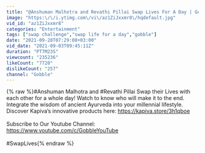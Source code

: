 ```yaml
---
title: "@Anshuman Malhotra and Revathi Pillai Swap Lives For A Day | Gobble"
image: "https:\/\/i.ytimg.com\/vi\/az1ZiJxxmr8\/hqdefault.jpg"
vid_id: "az1ZiJxxmr8"
categories: "Entertainment"
tags: ["swap challenge","swap life for a day","gobble"]
date: "2021-09-28T07:29:08+03:00"
vid_date: "2021-09-03T09:45:11Z"
duration: "PT7M23S"
viewcount: "235236"
likeCount: "7720"
dislikeCount: "257"
channel: "Gobble"
---
```

{% raw %}#Anshuman Malhotra and #Revathi Pillai Swap their Lives with each other for a whole day! Watch to know who will make it to the end. Integrate the wisdom of ancient Ayurveda into your millennial lifestyle. Discover Kapiva’s innovative products here: <a rel="nofollow" target="blank" href="https://kapiva.store/3h1qboe">https://kapiva.store/3h1qboe</a><br /><br />Subscribe to Our Youtube Channel: <a rel="nofollow" target="blank" href="https://www.youtube.com/c/GobbleYouTube">https://www.youtube.com/c/GobbleYouTube</a><br /><br />#SwapLives{% endraw %}
